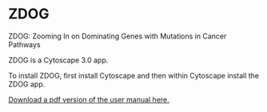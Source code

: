 # ZDOG
ZDOG: Zooming In on Dominating Genes with Mutations in Cancer Pathways

ZDOG is a Cytoscape 3.0 app.

To install ZDOG, first install Cytoscape and then within Cytoscape install the ZDOG app.


[Download a pdf version of the user manual here.](../blob/master/ZDOG_User_Manual.pdf)
